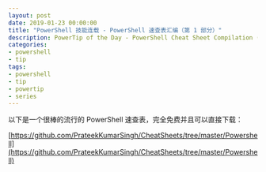```yaml
---
layout: post
date: 2019-01-23 00:00:00
title: "PowerShell 技能连载 - PowerShell 速查表汇编（第 1 部分）"
description: PowerTip of the Day - PowerShell Cheat Sheet Compilation (Part 1)
categories:
- powershell
- tip
tags:
- powershell
- tip
- powertip
- series
---
```

以下是一个很棒的流行的 PowerShell 速查表，完全免费并且可以直接下载：

[https://github.com/PrateekKumarSingh/CheatSheets/tree/master/Powershell](https://github.com/PrateekKumarSingh/CheatSheets/tree/master/Powershell)

<!--本文国际来源：[PowerShell Cheat Sheet Compilation (Part 1)](https://community.idera.com/database-tools/powershell/powertips/b/tips/posts/powershell-cheat-sheet-compilation-part-1)-->
